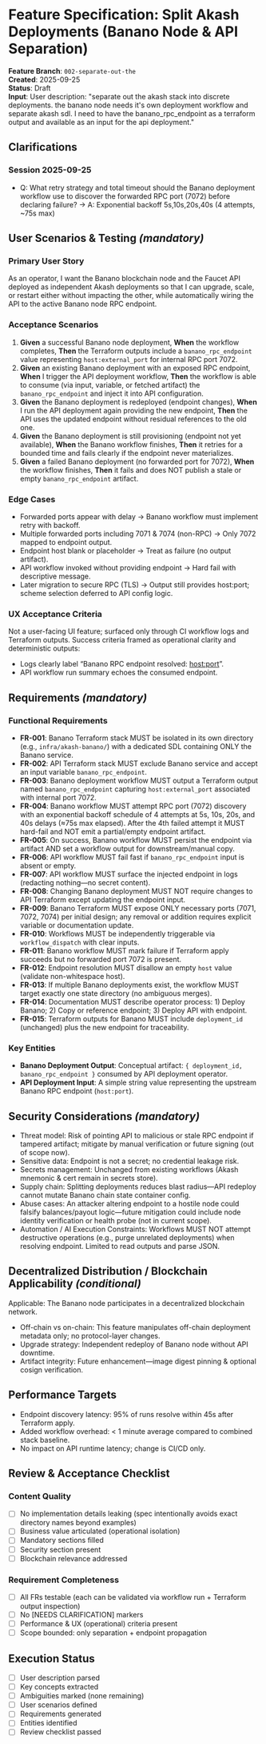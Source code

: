 # Feature Specification: Split Akash Deployments (Banano Node & API Separation)

**Feature Branch**: `002-separate-out-the`  
**Created**: 2025-09-25  
**Status**: Draft  
**Input**: User description: "separate out the akash stack into discrete deployments. the banano node needs it's own deployment workflow and separate akash sdl. I need to have the banano_rpc_endpoint as a terraform output and available as an input for the api deployment."

## Clarifications
### Session 2025-09-25
- Q: What retry strategy and total timeout should the Banano deployment workflow use to discover the forwarded RPC port (7072) before declaring failure? → A: Exponential backoff 5s,10s,20s,40s (4 attempts, ~75s max)

## User Scenarios & Testing *(mandatory)*

### Primary User Story
As an operator, I want the Banano blockchain node and the Faucet API deployed as independent Akash deployments so that I can upgrade, scale, or restart either without impacting the other, while automatically wiring the API to the active Banano node RPC endpoint.

### Acceptance Scenarios
1. **Given** a successful Banano node deployment, **When** the workflow completes, **Then** the Terraform outputs include a `banano_rpc_endpoint` value representing `host:external_port` for internal RPC port 7072.
2. **Given** an existing Banano deployment with an exposed RPC endpoint, **When** I trigger the API deployment workflow, **Then** the workflow is able to consume (via input, variable, or fetched artifact) the `banano_rpc_endpoint` and inject it into API configuration.
3. **Given** the Banano deployment is redeployed (endpoint changes), **When** I run the API deployment again providing the new endpoint, **Then** the API uses the updated endpoint without residual references to the old one.
4. **Given** the Banano deployment is still provisioning (endpoint not yet available), **When** the Banano workflow finishes, **Then** it retries for a bounded time and fails clearly if the endpoint never materializes.
5. **Given** a failed Banano deployment (no forwarded port for 7072), **When** the workflow finishes, **Then** it fails and does NOT publish a stale or empty `banano_rpc_endpoint` artifact.

### Edge Cases
- Forwarded ports appear with delay → Banano workflow must implement retry with backoff.
- Multiple forwarded ports including 7071 & 7074 (non-RPC) → Only 7072 mapped to endpoint output.
- Endpoint host blank or placeholder → Treat as failure (no output artifact).
- API workflow invoked without providing endpoint → Hard fail with descriptive message.
- Later migration to secure RPC (TLS) → Output still provides host:port; scheme selection deferred to API config logic.

### UX Acceptance Criteria
Not a user-facing UI feature; surfaced only through CI workflow logs and Terraform outputs. Success criteria framed as operational clarity and deterministic outputs:
- Logs clearly label “Banano RPC endpoint resolved: <host:port>”.
- API workflow run summary echoes the consumed endpoint.

## Requirements *(mandatory)*

### Functional Requirements
- **FR-001**: Banano Terraform stack MUST be isolated in its own directory (e.g., `infra/akash-banano/`) with a dedicated SDL containing ONLY the Banano service.
- **FR-002**: API Terraform stack MUST exclude Banano service and accept an input variable `banano_rpc_endpoint`.
- **FR-003**: Banano deployment workflow MUST output a Terraform output named `banano_rpc_endpoint` capturing `host:external_port` associated with internal port 7072.
- **FR-004**: Banano workflow MUST attempt RPC port (7072) discovery with an exponential backoff schedule of 4 attempts at 5s, 10s, 20s, and 40s delays (≈75s max elapsed). After the 4th failed attempt it MUST hard-fail and NOT emit a partial/empty endpoint artifact.
- **FR-005**: On success, Banano workflow MUST persist the endpoint via artifact AND set a workflow output for downstream/manual copy.
- **FR-006**: API workflow MUST fail fast if `banano_rpc_endpoint` input is absent or empty.
- **FR-007**: API workflow MUST surface the injected endpoint in logs (redacting nothing—no secret content).
- **FR-008**: Changing Banano deployment MUST NOT require changes to API Terraform except updating the endpoint input.
- **FR-009**: Banano Terraform MUST expose ONLY necessary ports (7071, 7072, 7074) per initial design; any removal or addition requires explicit variable or documentation update.
- **FR-010**: Workflows MUST be independently triggerable via `workflow_dispatch` with clear inputs.
- **FR-011**: Banano workflow MUST mark failure if Terraform apply succeeds but no forwarded port 7072 is present.
- **FR-012**: Endpoint resolution MUST disallow an empty `host` value (validate non-whitespace host).
- **FR-013**: If multiple Banano deployments exist, the workflow MUST target exactly one state directory (no ambiguous merges).
- **FR-014**: Documentation MUST describe operator process: 1) Deploy Banano; 2) Copy or reference endpoint; 3) Deploy API with endpoint.
- **FR-015**: Terraform outputs for Banano MUST include `deployment_id` (unchanged) plus the new endpoint for traceability.

### Key Entities
- **Banano Deployment Output**: Conceptual artifact: `{ deployment_id, banano_rpc_endpoint }` consumed by API deployment operator.
- **API Deployment Input**: A simple string value representing the upstream Banano RPC endpoint (`host:port`).

## Security Considerations *(mandatory)*
- Threat model: Risk of pointing API to malicious or stale RPC endpoint if tampered artifact; mitigate by manual verification or future signing (out of scope now).
- Sensitive data: Endpoint is not a secret; no credential leakage risk.
- Secrets management: Unchanged from existing workflows (Akash mnemonic & cert remain in secrets store).
- Supply chain: Splitting deployments reduces blast radius—API redeploy cannot mutate Banano chain state container config.
- Abuse cases: An attacker altering endpoint to a hostile node could falsify balances/payout logic—future mitigation could include node identity verification or health probe (not in current scope).
- Automation / AI Execution Constraints: Workflows MUST NOT attempt destructive operations (e.g., purge unrelated deployments) when resolving endpoint. Limited to read outputs and parse JSON.

## Decentralized Distribution / Blockchain Applicability *(conditional)*
Applicable: The Banano node participates in a decentralized blockchain network.
- Off-chain vs on-chain: This feature manipulates off-chain deployment metadata only; no protocol-layer changes.
- Upgrade strategy: Independent redeploy of Banano node without API downtime.
- Artifact integrity: Future enhancement—image digest pinning & optional cosign verification.

## Performance Targets
- Endpoint discovery latency: 95% of runs resolve within 45s after Terraform apply.
- Added workflow overhead: < 1 minute average compared to combined stack baseline.
- No impact on API runtime latency; change is CI/CD only.

## Review & Acceptance Checklist
### Content Quality
- [ ] No implementation details leaking (spec intentionally avoids exact directory names beyond examples)
- [ ] Business value articulated (operational isolation)
- [ ] Mandatory sections filled
- [ ] Security section present
- [ ] Blockchain relevance addressed

### Requirement Completeness
- [ ] All FRs testable (each can be validated via workflow run + Terraform output inspection)
- [ ] No [NEEDS CLARIFICATION] markers
- [ ] Performance & UX (operational) criteria present
- [ ] Scope bounded: only separation + endpoint propagation

## Execution Status
- [ ] User description parsed
- [ ] Key concepts extracted
- [ ] Ambiguities marked (none remaining)
- [ ] User scenarios defined
- [ ] Requirements generated
- [ ] Entities identified
- [ ] Review checklist passed
